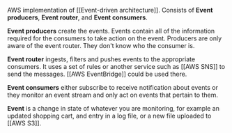 AWS implementation of [[Event-driven architecture]]. Consists of **Event producers**, **Event router**, and **Event consumers**.

**Event producers** create the events. Events contain all of the information required for the consumers to take action on the event. Producers are only aware of the event router. They don't know who the consumer is.

**Event router** ingests, filters and pushes events to the appropriate consumers. It uses a set of rules or another service such as [[AWS SNS]] to send the messages. [[AWS EventBridge]] could be used there.

**Event consumers** either subscribe to receive notification about events or they monitor an event stream and only act on events that pertain to them.

**Event** is a change in state of whatever you are monitoring, for example an updated shopping cart, and entry in a log file, or a new file uploaded to [[AWS S3]].